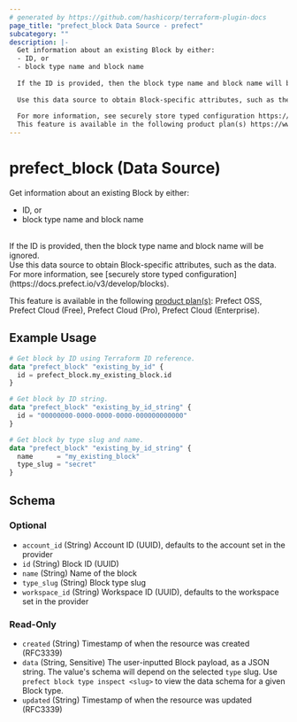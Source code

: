 ```yaml
---
# generated by https://github.com/hashicorp/terraform-plugin-docs
page_title: "prefect_block Data Source - prefect"
subcategory: ""
description: |-
  Get information about an existing Block by either:
  - ID, or
  - block type name and block name
  
  If the ID is provided, then the block type name and block name will be ignored.
  
  Use this data source to obtain Block-specific attributes, such as the data.
  
  For more information, see securely store typed configuration https://docs.prefect.io/v3/develop/blocks.
  This feature is available in the following product plan(s) https://www.prefect.io/pricing: Prefect OSS, Prefect Cloud (Free), Prefect Cloud (Pro), Prefect Cloud (Enterprise).
---
```


# prefect_block (Data Source)

Get information about an existing Block by either:
- ID, or
- block type name and block name
<br>
If the ID is provided, then the block type name and block name will be ignored.
<br>
Use this data source to obtain Block-specific attributes, such as the data.
<br>
For more information, see [securely store typed configuration](https://docs.prefect.io/v3/develop/blocks).


This feature is available in the following [product plan(s)](https://www.prefect.io/pricing): Prefect OSS, Prefect Cloud (Free), Prefect Cloud (Pro), Prefect Cloud (Enterprise).

## Example Usage

```terraform
# Get block by ID using Terraform ID reference.
data "prefect_block" "existing_by_id" {
  id = prefect_block.my_existing_block.id
}

# Get block by ID string.
data "prefect_block" "existing_by_id_string" {
  id = "00000000-0000-0000-0000-000000000000"
}

# Get block by type slug and name.
data "prefect_block" "existing_by_id_string" {
  name      = "my_existing_block"
  type_slug = "secret"
}
```

<!-- schema generated by tfplugindocs -->
## Schema

### Optional

- `account_id` (String) Account ID (UUID), defaults to the account set in the provider
- `id` (String) Block ID (UUID)
- `name` (String) Name of the block
- `type_slug` (String) Block type slug
- `workspace_id` (String) Workspace ID (UUID), defaults to the workspace set in the provider

### Read-Only

- `created` (String) Timestamp of when the resource was created (RFC3339)
- `data` (String, Sensitive) The user-inputted Block payload, as a JSON string. The value's schema will depend on the selected `type` slug. Use `prefect block type inspect <slug>` to view the data schema for a given Block type.
- `updated` (String) Timestamp of when the resource was updated (RFC3339)
